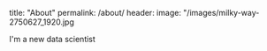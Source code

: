 
title: "About"
permalink: /about/
header:
   image: "/images/milky-way-2750627_1920.jpg

I'm a new data scientist 